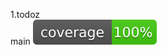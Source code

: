 1.todoz<br>
main ![alt coverage](https://github.com/mehfuz/Gophercize/blob/master/gophercise07/todoz/coverage.svg)<br>
